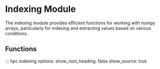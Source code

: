 # Indexing Module

The indexing module provides efficient functions for working with numpy arrays, particularly for indexing and extracting values based on various conditions.

## Functions

::: hpc.indexing
    options:
      show_root_heading: false
      show_source: true
